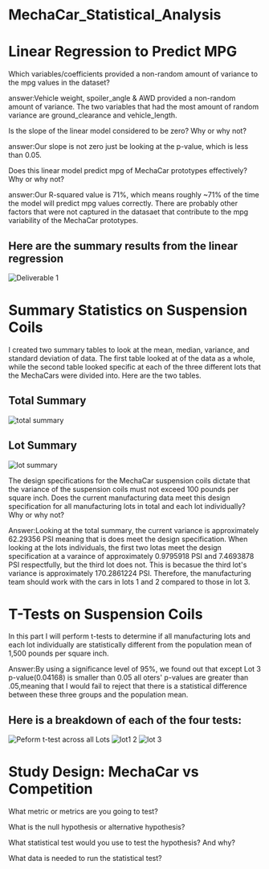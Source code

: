 # MechaCar_Statistical_Analysis

# Linear Regression to Predict MPG
Which variables/coefficients provided a non-random amount of variance to the mpg values in the dataset?

answer:Vehicle weight, spoiler_angle & AWD provided a non-random amount of variance. The two variables that had the most amount of random variance are ground_clearance and vehicle_length.

Is the slope of the linear model considered to be zero? Why or why not?

answer:Our slope is not zero just be looking at the p-value, which is less than 0.05.

Does this linear model predict mpg of MechaCar prototypes effectively? Why or why not?

answer:Our R-squared value is 71%, which means roughly ~71% of the time the model will predict mpg values correctly. There are probably other factors that were not captured in the datasaet that contribute to the mpg variability of the MechaCar prototypes.

## Here are the summary results from the linear regression
![Deliverable 1](https://user-images.githubusercontent.com/71739110/105636950-b6895380-5ea5-11eb-93c5-7eddb37ab577.png)

# Summary Statistics on Suspension Coils

I created two summary tables to look at the mean, median, variance, and standard deviation of data. The first table looked at of the data as a whole, while the second table looked specific at each of the three different lots that the MechaCars were divided into. Here are the two tables.

## Total Summary 
![total summary](https://user-images.githubusercontent.com/71739110/105638260-ad4fb500-5eac-11eb-8217-e3d54ae54689.png)

## Lot Summary
![lot summary](https://user-images.githubusercontent.com/71739110/105638258-ac1e8800-5eac-11eb-8ef2-637c0d5089e1.png)

The design specifications for the MechaCar suspension coils dictate that the variance of the suspension coils must not exceed 100 pounds per square inch. Does the current manufacturing data meet this design specification for all manufacturing lots in total and each lot individually? Why or why not?

Answer:Looking at the total summary, the current variance is approximately 62.29356 PSI meaning that is does meet the design specification. When looking at the lots individuals, the first two lotas meet the design specification at a varaince of approximately 0.9795918 PSI and 7.4693878 PSI respectfully, but the third lot does not. This is becasue the third lot's variance is approximately 170.2861224 PSI. Therefore, the manufacturing team should work with the cars in lots 1 and 2 compared to those in lot 3.


# T-Tests on Suspension Coils
In this part I will perform t-tests to determine if all manufacturing lots and each lot individually are statistically different from the population mean of 1,500 pounds per square inch.

Answer:By using a significance level of 95%, we found out that except Lot 3 p-value(0.04168) is smaller than 0.05 all oters' p-values are greater than .05,meaning that I would fail to reject that there is a statistical difference between these three groups and the population mean.


## Here is a breakdown of each of the four tests:

![Peform t-test across all Lots](https://user-images.githubusercontent.com/71739110/105639131-67492000-5eb1-11eb-97cb-59e79b50223b.png)
![lot1 2](https://user-images.githubusercontent.com/71739110/105639129-66b08980-5eb1-11eb-80ca-f29fd3a78d1c.png)
![lot 3](https://user-images.githubusercontent.com/71739110/105639128-644e2f80-5eb1-11eb-84ba-67f3007ee9b4.png)

# Study Design: MechaCar vs Competition

What metric or metrics are you going to test?


What is the null hypothesis or alternative hypothesis?


What statistical test would you use to test the hypothesis? And why?


What data is needed to run the statistical test?

